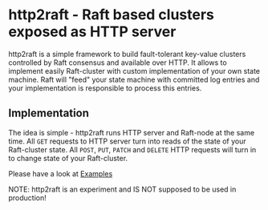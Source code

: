 # http2raft - Raft based clusters exposed as HTTP server

http2raft is a simple framework to build fault-tolerant key-value clusters controlled by Raft consensus and available over HTTP. It allows to implement easily Raft-cluster with custom implementation of your own state machine. Raft will "feed" your state machine with committed log entries and your implementation is responsible to process this entries.  

## Implementation
The idea is simple - http2raft runs HTTP server and Raft-node at the same time. All `GET` requests to HTTP server turn into reads of the state of your Raft-cluster state. All `POST`, `PUT`, `PATCH` and `DELETE` HTTP requests will turn in to change state of your Raft-cluster.

Please have a look at [Examples](http://github.com/decoded/http2raft/examples)

NOTE: http2raft is an experiment and IS NOT supposed to be used in production!
